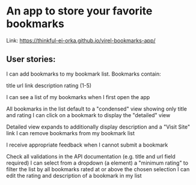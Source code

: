# An app to store your favorite bookmarks

Link: https://thinkful-ei-orka.github.io/virel-bookmarks-app/

## User stories:
I can add bookmarks to my bookmark list. Bookmarks contain:

title url link description rating (1-5)

I can see a list of my bookmarks when I first open the app

All bookmarks in the list default to a "condensed" view showing only title and rating I can click on a bookmark to display the "detailed" view

Detailed view expands to additionally display description and a "Visit Site" link I can remove bookmarks from my bookmark list

I receive appropriate feedback when I cannot submit a bookmark

Check all validations in the API documentation (e.g. title and url field required) I can select from a dropdown (a element) a "minimum rating" to filter the list by all bookmarks rated at or above the chosen selection I can edit the rating and description of a bookmark in my list